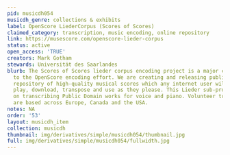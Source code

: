 ```yaml
---
pid: musicdh054
musicdh_genre: collections & exhibits
label: OpenScore LiederCorpus (Scores of Scores)
claimed_category: transcription, music encoding, online repository
link: https://musescore.com/openscore-lieder-corpus
status: active
open_access: 'TRUE'
creators: Mark Gotham
stewards: Universität des Saarlandes
blurb: The Scores of Scores lieder corpus encoding project is a major contribution
  to the OpenScore encoding effort. We are creating and releasing publicly a large
  repository of high-quality musical scores which any internet user will be able to
  play, download, transpose and use as they please. This Lieder sub-project concentrates
  on transcribing Public Domain works for voice and piano. Volunteer transcribers
  are based across Europe, Canada and the USA.
notes: NA
order: '53'
layout: musicdh_item
collection: musicdh
thumbnail: img/derivatives/simple/musicdh054/thumbnail.jpg
full: img/derivatives/simple/musicdh054/fullwidth.jpg
---
```

